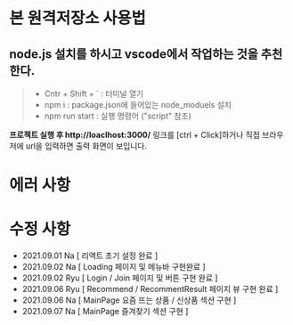 # 본 원격저장소 사용법

## node.js 설치를 하시고 vscode에서 작업하는 것을 추천한다.

> - Cntr + Shift + ` : 터미널 열기
> - npm i : package.json에 들어있는 node_moduels 설치
> - npm run start : 실행 명령어 ("script" 참조)


**프로젝트 실행 후  http://loaclhost:3000/** 링크를 [ctrl + Click]하거나 직접 브라우저에 url을 입력하면 출력 화면이 보입니다.


# 에러 사항

# 수정 사항

- 2021.09.01 Na [ 리액트 초기 설정 완료 ]
- 2021.09.02 Na [ Loading 페이지 및 메뉴바 구현완료 ]
- 2021.09.02 Ryu [ Login / Join 페이지 및 버튼 구현 완료 ]
- 2021.09.06 Ryu [ Recommend / RecommentResult 페이지 뷰 구현 완료 ]
- 2021.09.06 Na [ MainPage 요즘 뜨는 상품 / 신상품 섹션 구현 ]
- 2021.09.07 Na [ MainPage 즐겨찾기 섹션 구현 ]